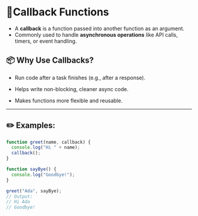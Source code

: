 # 🚀Callback Functions

- A **callback** is a function passed into another function as an argument. 
- Commonly used to handle **asynchronous operations** like API calls, timers, or event handling.


## 📦 Why Use Callbacks?                         
- Run code after a task finishes (e.g., after a response).

- Helps write non-blocking, cleaner async code.

- Makes functions more flexible and reusable. 

---

## ✏️ Examples:
```js
function greet(name, callback) {
  console.log("Hi " + name);
  callback();
}

function sayBye() {
  console.log("Goodbye!");
}

greet("Ada", sayBye);
// Output:
// Hi Ada
// Goodbye!
```